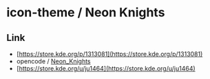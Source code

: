 

# icon-theme / Neon Knights


## Link

* [https://store.kde.org/p/1313081](https://store.kde.org/p/1313081)
* opencode / [Neon_Knights](https://www.opencode.net/ju1464/Neon_Knights/-/tree/master/Icons)
* [https://store.kde.org/u/ju1464](https://store.kde.org/u/ju1464)
